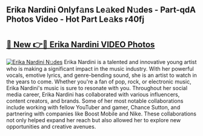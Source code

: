 ## Erika Nardini Onlyf𝚊ns Le𝚊ked N𝚞des - Part-qdA Photos Video - Hot Part Le𝚊ks r40fj

# <h2><a href="http://ab40166.deff.icu/?id=Erika+Nardini">🔗 New 👉🔴 Erika Nardini VIDEO Photos</a></h2>

[![Erika Nardini N𝚞des](https://i.imgur.com/rIISA9y.gif)](http://ab40166.deff.icu/?id=Erika+Nardini)
Erika Nardini is a talented and innovative young artist who is making a significant impact in the music industry. With her powerful vocals, emotive lyrics, and genre-bending sound, she is an artist to watch in the years to come. Whether you're a fan of pop, rock, or electronic music, Erika Nardini's music is sure to resonate with you. Throughout her social media career, Erika Nardini has collaborated with various influencers, content creators, and brands. Some of her most notable collaborations include working with fellow YouTuber and gamer, Chance Sutton, and partnering with companies like Boost Mobile and Nike. These collaborations not only helped expand her reach but also allowed her to explore new opportunities and creative avenues.
